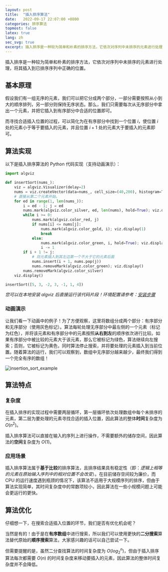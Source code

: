 ```yaml
---
layout: post
title:  "插入排序算法"
date:   2022-09-17 22:07:00 +0800
categories: 排序算法
topmost: false
latex: true
lang: zh
sec_svg: true
excerpt: 插入排序是一种较为简单和朴素的排序方法，它依次对序列中未排序的元素进行处理，将其插入到已排序序列中正确的位置。
---
```



插入排序是一种较为简单和朴素的排序方法，它依次对序列中未排序的元素进行处理，将其插入到已排序序列中正确的位置。

## 基本原理

假设我们有一组无序的元素，我们可以把它分成两个部分，一部分需要按照从小到大的顺序排列，另一部分则保持无序状态。那么，我们只需要每次从无序部分中拿出一个元素，并把它插入到有序部分中合适的位置即可。

而寻找合适插入位置的过程，可以简化为在有序部分中找到一个位置 $i$，使位置 $i$ 处的元素小于等于要插入的元素，并且位置 $i+1$ 处的元素大于要插入的元素即可。

## 算法实现

以下是插入排序算法的 Python 代码实现（支持动画演示）：

```python
import algviz

def insertSort(nums_):
    viz = algviz.Visualizer(delay=2)
    nums = viz.createVector(data=nums_, cell_size=(40,200), histogram=True, show_index=False)
    # 直接从第二个元素开始。
    for ed in range(1, len(nums_)):
        i = ed - 1; j = ed
        nums.mark(algviz.color_silver, ed, len(nums), hold=True); viz.display(1)
        while i >= 0:
            nums.mark(algviz.color_red, j)
            if nums[i] <= nums[j]:
                nums.mark(algviz.color_gold, i); viz.display(1)
                break
            else:
                nums.mark(algviz.color_green, i, hold=True); viz.display(1)
                i -= 1
        if i + 1 != j:
            # 将元素插入到其左边第一个不大于它的元素后面
            nums.insert(i + 1, nums.pop(j))
            nums.removeMark(algviz.color_green); viz.display()
        nums.removeMark(algviz.color_silver)
    viz.display()

insertSort([5, 3, -2, 3, -1, 1, 4])
```

*您可以在本地安装 algviz 后直接运行该代码片段！环境配置请参考：[安装步骤](https://algviz.com/cn/about.html#%E5%AE%89%E8%A3%85%E6%AD%A5%E9%AA%A4)*

### 动画演示

让我们看一下动画中的例子！为了方便观察，这里将数组分成两个部分：有序部分和无序部分（使用灰色标记）。算法每轮处理无序部分中最左侧的一个元素（标记为红色），并将该元素和有序部分中的元素按照**从右到左**的顺序依次进行比较。如果有序部分中被比较的元素大于该元素，那么它被标记为绿色，算法继续向左搜索；否则，它被标记为黄色，同时算法停止搜索，并将要处理的元素插入到当前位置。随着算法的运行，我们可以观察到，数组中无序部分越来越少，最终我们得到一个完全有序的数组！

![insertion_sort_example](https://cdn.jsdelivr.net/gh/zjl9959/algviz-launch@master/svgs/InsertionSort2.svg)

## 算法特点

### 复杂度

在插入排序的实现过程中需要两层循环，第一层循环依次处理数组中每个未排序的元素，第二层为要处理的元素寻找合适的插入位置，因此算法的整体**时间**复杂度为 $O(n^2)$。

插入排序算法可以直接在输入的序列上进行操作，不需要额外的储存空间，因此算法的**空间**复杂度为 $O(1)$。

### 应用场景

插入排序算法属于**基于比较**的排序算法，且排序结果具有稳定性（即：*逻辑上相等的元素在原始输入序列中的相对位置不会改变*）。在目前储存空间较为廉价，而 CPU 的运行速度遇到瓶颈的情况下，该算法不适用于大规模序列的排序，但由于算法实现简单，其时间复杂度中的常数项较小，因此算法在一些小规模问题上可能会更运行的更快。

## 算法优化

仔细想一下，在搜索合适插入位置的环节，我们是否有优化机会呢？

当然是有的！由于是在**有序数组**中进行搜索，所以我们可以使用更快的**二分搜索**算法替代原始的**顺序搜索**算法，大家感兴趣的话可以自己尝试一下。

但需要提醒的是，虽然二分查找算法的时间复杂度为 $O(log_2^n)$，但由于插入排序算法每次都需要 $O(n)$ 的时间复杂度来移动要插入的元素，因此算法的整体时间复杂度并不会降低。
